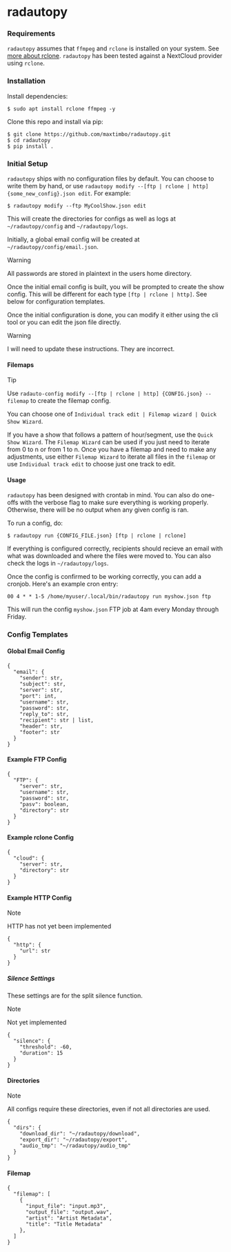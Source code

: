 # radautopy

### Requirements

`radautopy` assumes that `ffmpeg` and `rclone` is installed on your system. See [more about rclone](https://rclone.org/). `radautopy` has been tested against a NextCloud provider using `rclone`.

### Installation

Install dependencies:

```
$ sudo apt install rclone ffmpeg -y
```

Clone this repo and install via pip:

```
$ git clone https://github.com/maxtimbo/radautopy.git
$ cd radautopy
$ pip install .
```


### Initial Setup

`radautopy` ships with no configuration files by default. You can choose to write them by hand, or use `radautopy modify --[ftp | rclone | http] {some_new_config}.json edit`. For example:

`$ radautopy modify --ftp MyCoolShow.json edit`

This will create the directories for configs as well as logs at `~/radautopy/config` and `~/radautopy/logs`.

Initially, a global email config will be created at `~/radautopy/config/email.json`. 

> [!WARNING]  
> All passwords are stored in plaintext in the users home directory.

Once the initial email config is built, you will be prompted to create the show config. This will be different for each type `[ftp | rclone | http]`. See below for configuration templates.

Once the initial configuration is done, you can modify it either using the cli tool or you can edit the json file directly.

> [!WARNING]
> I will need to update these instructions. They are incorrect.


#### Filemaps

> [!TIP]
> Use `radauto-config modify --[ftp | rclone | http] {CONFIG.json} --filemap` to create the filemap config.

You can choose one of `Individual track edit | Filemap wizard | Quick Show Wizard`.

If you have a show that follows a pattern of hour/segment, use the `Quick Show Wizard`. The `Filemap Wizard` can be used if you just need to iterate from 0 to n or from 1 to n. Once you have a filemap and need to make any adjustments, use either `Filemap Wizard` to iterate all files in the `filemap` or use `Individual track edit` to choose just one track to edit.

#### Usage

`radautopy` has been designed with crontab in mind. You can also do one-offs with the verbose flag to make sure everything is working properly. Otherwise, there will be no output when any given config is ran.

To run a config, do:

```
$ radautopy run {CONFIG_FILE.json} [ftp | rclone | rclone]
```

If everything is configured correctly, recipients should recieve an email with what was downloaded and where the files were moved to. You can also check the logs in `~/radautopy/logs`.

Once the config is confirmed to be working correctly, you can add a cronjob. Here's an example cron entry:

```
00 4 * * 1-5 /home/myuser/.local/bin/radautopy run myshow.json ftp
```

This will run the config `myshow.json` FTP job at 4am every Monday through Friday.

### Config Templates

#### Global Email Config

```
{
  "email": {
    "sender": str,
    "subject": str,
    "server": str,
    "port": int,
    "username": str,
    "password": str,
    "reply_to": str,
    "recipient": str | list,
    "header": str,
    "footer": str
  }
}
```

#### Example FTP Config

```
{
  "FTP": {
    "server": str,
    "username": str,
    "password": str,
    "pasv": boolean,
    "directory": str
  }
}
```

#### Example rclone Config

```
{
  "cloud": {
    "server": str,
    "directory": str
  }
}
```


#### Example HTTP Config

> [!NOTE]
> HTTP has not yet been implemented

```
{
  "http": {
    "url": str
  }
}
```

##### Silence Settings

These settings are for the split silence function.

> [!NOTE]
> Not yet implemented

```
{
  "silence": {
    "threshold": -60,
    "duration": 15
  }
}
```


#### Directories

> [!NOTE]
> All configs require these directories, even if not all directories are used.

```
{
  "dirs": {
    "download_dir": "~/radautopy/download",
    "export_dir": "~/radautopy/export",
    "audio_tmp": "~/radautopy/audio_tmp"
  }
}
```

#### Filemap

```
{
  "filemap": [
    {
      "input_file": "input.mp3",
      "output_file": "output.wav",
      "artist": "Artist Metadata",
      "title": "Title Metadata"
    },
  ]
}
```


